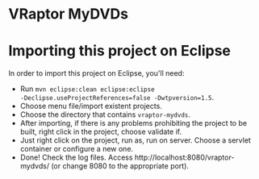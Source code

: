 VRaptor MyDVDs
==============

Importing this project on Eclipse
=================================

In order to import this project on Eclipse, you'll need:
  * Run <code>mvn eclipse:clean eclipse:eclipse -Declipse.useProjectReferences=false -Dwtpversion=1.5</code>.
  * Choose menu file/import existent projects.
  * Choose the directory that contains <code>vraptor-mydvds</code>.
  * After importing, if there is any problems prohibiting the project to be built, right click in the project, choose validate if.
  * Just right click on the project, run as, run on server. Choose a servlet container or configure a new one.
  * Done! Check the log files. Access http://localhost:8080/vraptor-mydvds/ (or change 8080 to the appropriate port).
